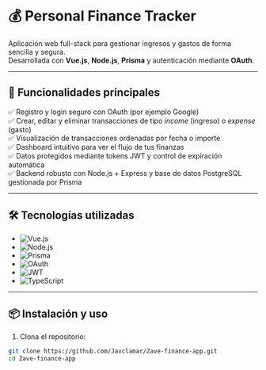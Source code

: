 # 💰 Personal Finance Tracker

Aplicación web full-stack para gestionar ingresos y gastos de forma sencilla y segura.  
Desarrollada con **Vue.js**, **Node.js**, **Prisma** y autenticación mediante **OAuth**.

---

## 🚀 Funcionalidades principales

✅ Registro y login seguro con OAuth (por ejemplo Google)  
✅ Crear, editar y eliminar transacciones de tipo *income* (ingreso) o *expense* (gasto)  
✅ Visualización de transacciones ordenadas por fecha o importe  
✅ Dashboard intuitivo para ver el flujo de tus finanzas  
✅ Datos protegidos mediante tokens JWT y control de expiración automática  
✅ Backend robusto con Node.js + Express y base de datos PostgreSQL gestionada por Prisma

---

## 🛠 Tecnologías utilizadas

- ![Vue.js](https://img.shields.io/badge/-Vue.js-4FC08D?style=flat-square&logo=vue.js)
- ![Node.js](https://img.shields.io/badge/-Node.js-333333?style=flat-square&logo=node.js)
- ![Prisma](https://img.shields.io/badge/-Prisma-3982CE?style=flat-square&logo=prisma)
- ![OAuth](https://img.shields.io/badge/-OAuth2-00A1E5?style=flat-square&logo=oauth)
- ![JWT](https://img.shields.io/badge/-JWT-black?style=flat-square&logo=json-web-tokens)
- ![TypeScript](https://img.shields.io/badge/-TypeScript-3178C6?style=flat-square&logo=typescript)

---

## 📦 Instalación y uso

1. Clona el repositorio:
```bash
git clone https://github.com/Javclamar/Zave-finance-app.git
cd Zave-finance-app
